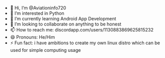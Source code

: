 - 👋 Hi, I’m @Aviationinfo720
- 👀 I’m interested in Python
- 🌱 I’m currently learning Android App Development
- 💞️ I’m looking to collaborate on anything to be honest
- 📫 How to reach me: discordapp.com/users/1130883869625815232
- 😄 Pronouns: He/Him
- ⚡ Fun fact: i have ambitions to create my own linux distro which can be used for simple computing usage

<!---
Aviationinfo720/Aviationinfo720 is a ✨ special ✨ repository because its `README.md` (this file) appears on your GitHub profile.
You can click the Preview link to take a look at your changes.
--->

